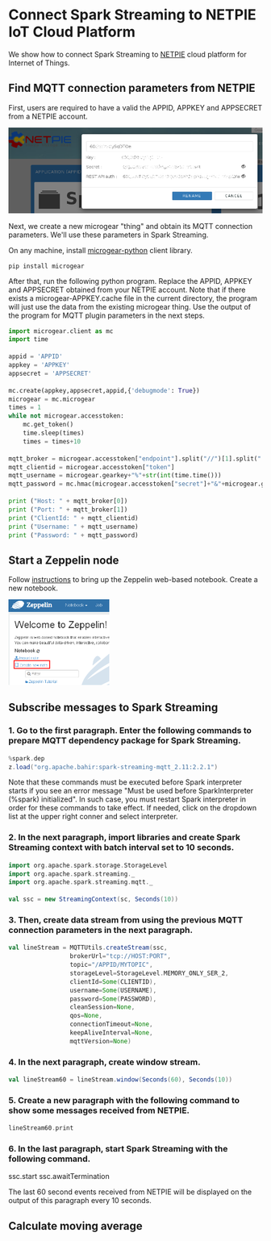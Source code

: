 # Connect Spark Streaming to NETPIE IoT Cloud Platform

We show how to connect Spark Streaming to [NETPIE](https://netpie.io/) cloud platform for Internet of Things.

## Find MQTT connection parameters from NETPIE
First, users are required to have a valid the APPID, APPKEY and APPSECRET from a NETPIE account.

<img src="netpie_appkey.png">

Next, we create a new microgear "thing" and obtain its MQTT connection parameters. We'll use these parameters in Spark Streaming.

On any machine, install [microgear-python](https://github.com/netpieio/microgear-python) client library.

```shell
pip install microgear
```

After that, run the following python program. Replace the APPID, APPKEY and APPSECRET obtained from your NETPIE account. Note that if there exists a  microgear-APPKEY.cache file in the current directory, the program will just use the data from the existing microgear thing. Use the output of the program for MQTT plugin parameters in the next steps.

```python
import microgear.client as mc
import time

appid = 'APPID'
appkey = 'APPKEY'
appsecret = 'APPSECRET'

mc.create(appkey,appsecret,appid,{'debugmode': True})
microgear = mc.microgear
times = 1
while not microgear.accesstoken:
    mc.get_token()
    time.sleep(times)
    times = times+10

mqtt_broker = microgear.accesstoken["endpoint"].split("//")[1].split(":")
mqtt_clientid = microgear.accesstoken["token"]
mqtt_username = microgear.gearkey+"%"+str(int(time.time()))
mqtt_password = mc.hmac(microgear.accesstoken["secret"]+"&"+microgear.gearsecret,microgear.accesstoken["token"]+"%"+mqtt_username)

print ("Host: " + mqtt_broker[0])
print ("Port: " + mqtt_broker[1])
print ("ClientId: " + mqtt_clientid)
print ("Username: " + mqtt_username)
print ("Password: " + mqtt_password)
```

## Start a Zeppelin node
Follow [instructions](../zeppelin/zeppelin.md) to bring up the Zeppelin web-based notebook. Create a new notebook.

<img src="create_new_note.png" width="200">


## Subscribe messages to Spark Streaming
### 1. Go to the first paragraph. Enter the following commands to prepare MQTT dependency package for Spark Streaming.

```scala
%spark.dep
z.load("org.apache.bahir:spark-streaming-mqtt_2.11:2.2.1")
```

Note that these commands must be executed before Spark interpreter starts if you see an error message "Must be used before SparkInterpreter (%spark) initialized". In such case, you must restart Spark interpreter in order for these commands to take effect. If needed, click on the dropdown list at the upper right conner and select interpreter.

### 2. In the next paragraph, import libraries and create Spark Streaming context with batch interval set to 10 seconds.

```scala
import org.apache.spark.storage.StorageLevel
import org.apache.spark.streaming._
import org.apache.spark.streaming.mqtt._

val ssc = new StreamingContext(sc, Seconds(10))
```

### 3. Then, create data stream from using the previous MQTT connection parameters in the next paragraph.

```scala
val lineStream = MQTTUtils.createStream(ssc,
                 brokerUrl="tcp://HOST:PORT",
                 topic="/APPID/MYTOPIC",
                 storageLevel=StorageLevel.MEMORY_ONLY_SER_2,
                 clientId=Some(CLIENTID),
                 username=Some(USERNAME),
                 password=Some(PASSWORD),
                 cleanSession=None,
                 qos=None,
                 connectionTimeout=None,
                 keepAliveInterval=None,
                 mqttVersion=None)
```

### 4. In the next paragraph, create window stream.
```scala
val lineStream60 = lineStream.window(Seconds(60), Seconds(10))
```

### 5. Create a new paragraph with the following command to show some messages received from NETPIE.

```scala
lineStream60.print
```

### 6. In the last paragraph, start Spark Streaming with the following command.
ssc.start
ssc.awaitTermination

The last 60 second events received from NETPIE will be displayed on the output of this paragraph every 10 seconds.

## Calculate moving average
